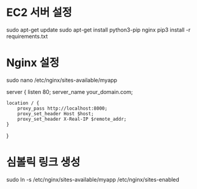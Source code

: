 # EC2 서버 설정

sudo apt-get update
sudo apt-get install python3-pip nginx
pip3 install -r requirements.txt

# Nginx 설정

sudo nano /etc/nginx/sites-available/myapp

server {
listen 80;
server_name your_domain.com;

    location / {
        proxy_pass http://localhost:8000;
        proxy_set_header Host $host;
        proxy_set_header X-Real-IP $remote_addr;
    }

}

# 심볼릭 링크 생성

sudo ln -s /etc/nginx/sites-available/myapp /etc/nginx/sites-enabled
